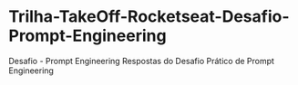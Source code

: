 # Trilha-TakeOff-Rocketseat-Desafio-Prompt-Engineering
Desafio - Prompt Engineering Respostas do Desafio Prático de Prompt Engineering
